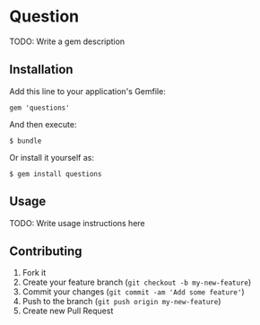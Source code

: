 # Question

TODO: Write a gem description

## Installation

Add this line to your application's Gemfile:

    gem 'questions'

And then execute:

    $ bundle

Or install it yourself as:

    $ gem install questions

## Usage

TODO: Write usage instructions here

## Contributing

1. Fork it
2. Create your feature branch (`git checkout -b my-new-feature`)
3. Commit your changes (`git commit -am 'Add some feature'`)
4. Push to the branch (`git push origin my-new-feature`)
5. Create new Pull Request
